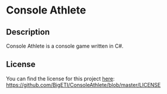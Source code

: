 # Console Athlete

## Description
Console Athlete is a console game written in C#.

## License
You can find the license for this project [here](https://github.com/BigETI/ConsoleAthlete/blob/master/LICENSE): https://github.com/BigETI/ConsoleAthlete/blob/master/LICENSE
